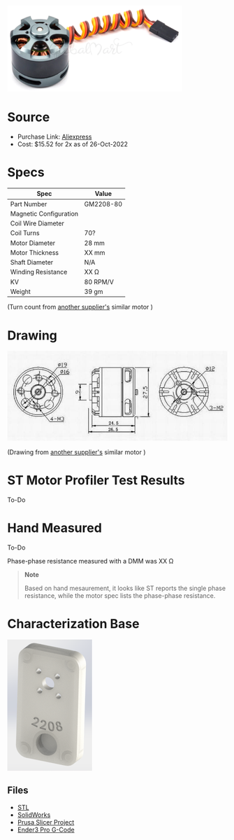 
![image](image.png)

# Source
* Purchase Link: [Aliexpress](https://www.aliexpress.us/item/2255800199328769.html?spm=a2g0o.order_detail.0.0.2959f19c1YVG9L&gatewayAdapt=glo2usa&_randl_shipto=US)
* Cost: $15.52 for 2x as of 26-Oct-2022

# Specs

| Spec | Value |
| ---- | --- |
| Part Number | GM2208-80 |
| Magnetic Configuration |  |
| Coil Wire Diameter |  |
| Coil Turns | 70? |
| Motor Diameter | 28 mm |
| Motor Thickness | XX mm |
| Shaft Diameter | N/A |
| Winding Resistance | XX Ω |
| KV | 80 RPM/V |
| Weight | 39 gm |

(Turn count from [another supplier's](https://www.aliexpress.us/item/2251801357113153.html) similar motor )

# Drawing

![drawing](drawing.jpg)

(Drawing from [another supplier's](https://www.aliexpress.us/item/2251801357113153.html) similar motor )

# ST Motor Profiler Test Results

To-Do

<!--- ![Profiler Results](st-motor-profiler-results.PNG) --->

# Hand Measured

To-Do

Phase-phase resistance measured with a DMM was XX Ω

> **Note**
>
> Based on hand mesaurement, it looks like ST reports the single phase resistance, while the motor spec lists the phase-phase resistance.

# Characterization Base

![Base Image](base-render.png)

## Files

* [STL](Base-2208.STL)
* [SolidWorks](Base-2208.SLDPRT)
* [Prusa Slicer Project](Base-2208.3mf)
* [Ender3 Pro G-Code](Base-2208_1h20m_0.20mm_205C_PLA_ENDER3.gcode)
